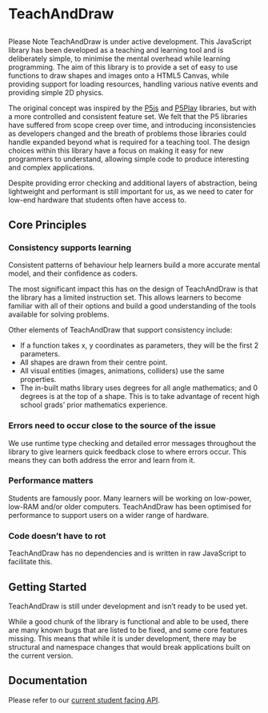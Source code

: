 # TeachAndDraw
##
Please Note TeachAndDraw is under active development.
This JavaScript library has been developed as a teaching and learning tool and is deliberately simple, to minimise the mental overhead while learning programming. The aim of this library is to provide a set of easy to use functions to draw shapes and images onto a HTML5 Canvas, while providing support for loading resources, handling various native events and providing simple 2D physics.

The original concept was inspired by the [P5js](https://p5js.org/) and [P5Play](https://p5play.org/) libraries, but with a more controlled and consistent feature set. We felt that the P5 libraries have suffered from scope creep over time, and introducing inconsistencies as developers changed and the breath of problems those libraries could handle expanded beyond what is required for a teaching tool. The design choices within this library have a focus on making it easy for new programmers to understand, allowing simple code to produce interesting and complex applications.

Despite providing error checking and additional layers of abstraction, being lightweight and performant is still important for us, as we need to cater for low-end hardware that students often have access to. 

## Core Principles
### Consistency supports learning
Consistent patterns of behaviour help learners build a more accurate mental model, and their confidence as coders.

The most significant impact this has on the design of TeachAndDraw is that the library has a limited instruction set. This allows learners to become familiar with all of their options and build a good understanding of the tools available for solving problems.

Other elements of TeachAndDraw that support consistency include:

- If a function takes x, y coordinates as parameters, they will be the first 2 parameters.
- All shapes are drawn from their centre point.
- All visual entities (images, animations, colliders) use the same properties.
- The in-built maths library uses degrees for all angle mathematics; and 0 degrees is at the top of a shape. This is to take advantage of recent high school grads’ prior mathematics experience.

### Errors need to occur close to the source of the issue
We use runtime type checking and detailed error messages throughout the library to give learners quick feedback close to where errors occur. This means they can both address the error and learn from it.

### Performance matters
Students are famously poor. Many learners will be working on low-power, low-RAM and/or older computers. TeachAndDraw has been optimised for performance to support users on a wider range of hardware.

### Code doesn’t have to rot
TeachAndDraw has no dependencies and is written in raw JavaScript to facilitate this. 

## Getting Started
TeachAndDraw is still under development and isn’t ready to be used yet. 

While a good chunk of the library is functional and able to be used, there are many known bugs that are listed to be fixed, and some core features missing. This means that while it is under development, there may be structural and namespace changes that would break applications built on the current version.

## Documentation
Please refer to our [current student facing API](https://learntad.com/).
